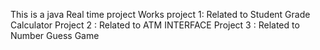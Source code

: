 This is a java Real time project Works 
project 1: Related to Student Grade Calculator 
Project 2 : Related to ATM INTERFACE 
Project 3 : Related to Number Guess Game 
